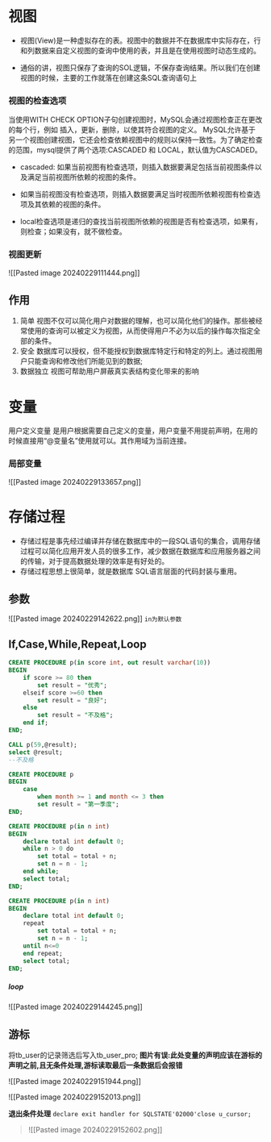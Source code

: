 # 视图

- 视图(View)是一种虚拟存在的表。视图中的数据并不在数据库中实际存在，行和列数据来自定义视图的查询中使用的表，并且是在使用视图时动态生成的。

- 通俗的讲，视图只保存了查询的SOL逻辑，不保存查询结果。所以我们在创建视图的时候，主要的工作就落在创建这条SQL查询语句上

### 视图的检查选项

当使用WITH CHECK OPTION子句创建视图时，MySQL会通过视图检查正在更改的每个行，例如 插入，更新，删除，以使其符合视图的定义。
MySQL允许基于另一个视图创建视图，它还会检查依赖视图中的规则以保持一致性。为了确定检查的范围，mysql提供了两个选项:CASCADED 和 LOCAL，默认值为CASCADED。


- cascaded:  如果当前视图有检查选项，则插入数据要满足包括当前视图条件以及满足当前视图所依赖的视图的条件。
- 如果当前视图没有检查选项，则插入数据要满足当时视图所依赖视图有检查选项及其依赖的视图的条件。

- local检查选项是递归的查找当前视图所依赖的视图是否有检查选项，如果有，则检查；如果没有，就不做检查。


### 视图更新

![[Pasted image 20240229111444.png]]
## 作用

1. 简单
视图不仅可以简化用户对数据的理解，也可以简化他们的操作。那些被经常使用的查询可以被定义为视图，从而使得用户不必为以后的操作每次指定全部的条件。
2. 安全
数据库可以授权，但不能授权到数据库特定行和特定的列上。通过视图用户只能查询和修改他们所能见到的数据;
3. 数据独立
视图可帮助用户屏蔽真实表结构变化带来的影响

# 变量
用户定义变量 是用户根据需要自己定义的变量，用户变量不用提前声明，在用的时候直接用“@变量名”使用就可以。其作用域为当前连接。

### 局部变量

![[Pasted image 20240229133657.png]]

# 存储过程

- 存储过程是事先经过编译并存储在数据库中的一段SQL语句的集合，调用存储过程可以简化应用开发人员的很多工作，减少数据在数据库和应用服务器之间的传输，对于提高数据处理的效率是有好处的。
- 存储过程思想上很简单，就是数据库 SQL语言层面的代码封装与重用。 


## 参数
![[Pasted image 20240229142622.png]]
`in为默认参数`

## If,Case,While,Repeat,Loop

```sql
CREATE PROCEDURE p(in score int, out result varchar(10))
BEGIN 
	if score >= 80 then
		set result = "优秀";
	elseif score >=60 then
		set result = "良好";
	else 
		set result = "不及格";
	end if;
END;

CALL p(59,@result);
select @result;
--不及格
```

```sql
CREATE PROCEDURE p
BEGIN
	case
		when month >= 1 and month <= 3 then 
		set result = "第一季度";
END;
```

```sql
CREATE PROCEDURE p(in n int)
BEGIN
	declare total int default 0;
	while n > 0 do
		set total = total + n;
		set n = n - 1;
	end while;
	select total;
END;
```

```sql
CREATE PROCEDURE p(in n int)
BEGIN
	declare total int default 0;
	repeat
		set total = total + n;
		set n = n - 1;
	until n<=0
	end repeat;
	select total;
END;
```

##### loop
![[Pasted image 20240229144245.png]]

## 游标

将tb_user的记录筛选后写入tb_user_pro;
**图片有误:此处变量的声明应该在游标的声明之前,且无条件处理,游标读取最后一条数据后会报错**


![[Pasted image 20240229151944.png]]


![[Pasted image 20240229152013.png]]

**退出条件处理**
`declare exit handler for SQLSTATE'02000'close u_cursor;`

>![[Pasted image 20240229152602.png]]


